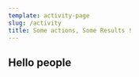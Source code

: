 ```yaml
---
template: activity-page
slug: /activity
title: Some actions, Some Results !
---
```

<h2>Hello people</h2>
